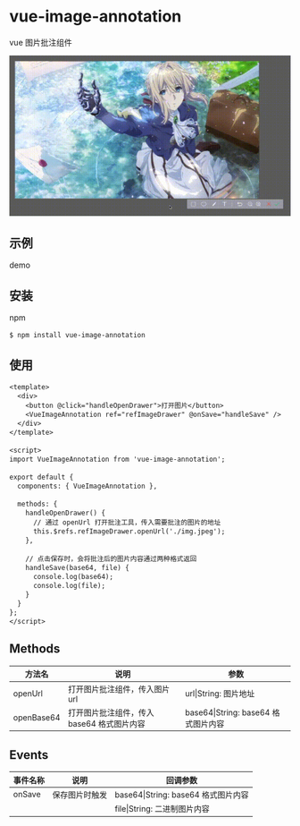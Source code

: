 # vue-image-annotation

vue 图片批注组件

![demo](docs/demo.gif)

## 示例

demo

## 安装

npm

```
$ npm install vue-image-annotation
```

## 使用

```vue
<template>
  <div>
    <button @click="handleOpenDrawer">打开图片</button>
    <VueImageAnnotation ref="refImageDrawer" @onSave="handleSave" />
  </div>
</template>

<script>
import VueImageAnnotation from 'vue-image-annotation';

export default {
  components: { VueImageAnnotation },

  methods: {
    handleOpenDrawer() {
      // 通过 openUrl 打开批注工具，传入需要批注的图片的地址
      this.$refs.refImageDrawer.openUrl('./img.jpeg');
    },

    // 点击保存时，会将批注后的图片内容通过两种格式返回
    handleSave(base64, file) {
      console.log(base64);
      console.log(file);
    }
  }
};
</script>
```

## Methods

| 方法名     | 说明                                       | 参数                                |
| ---------- | ------------------------------------------ | ----------------------------------- |
| openUrl    | 打开图片批注组件，传入图片 url             | url\|String: 图片地址               |
| openBase64 | 打开图片批注组件，传入 base64 格式图片内容 | base64\|String: base64 格式图片内容 |

## Events

| 事件名称 | 说明           | 回调参数                            |
| -------- | -------------- | ----------------------------------- |
| onSave   | 保存图片时触发 | base64\|String: base64 格式图片内容 |
|          |                | file\|String: 二进制图片内容        |
